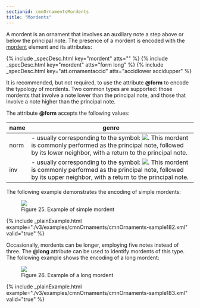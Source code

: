 ```yaml
---
sectionid: cmnOrnamentsMordents
title: "Mordents"
---
```




A mordent is an ornament that involves an auxiliary note a step above or below the
principal
note. The presence of a mordent is encoded with the <a class="link_odd_elementSpec" href="/v3/elements/mordent">mordent</a> element and
its attributes:




{% include _specDesc.html key="mordent" atts="" %}
{% include _specDesc.html key="mordent" atts="form long" %}
{% include _specDesc.html key="att.ornamentaccid" atts="accidlower accidupper" %}




It is recommended, but not required, to use the attribute **@form** to encode the
typology of mordents. Two common types are supported: those mordents that involve
a note lower
than the principal note, and those that involve a note higher than the principal note.


The attribute **@form** accepts the following values:


<table class="table table-striped table-hover">
   <thead>
      <tr>
         <th>name</th>
         <th>genre</th>
      </tr>
   </thead>
   <tbody>
      <tr>
         <td>norm</td>
         <td> - usually corresponding to the symbol: 
            <img src="../../../../guidelines/3.0.0/Images/modules/cmnOrnaments/lower_mordent.png" class="img-responsive"></img>. This mordent is
            commonly performed as the principal note, followed by its lower neighbor, with a return
            to
            the principal note.
         </td>
      </tr>
      <tr>
         <td>inv</td>
         <td> - usually corresponding to the symbol: 
            <img src="../../../../guidelines/3.0.0/Images/modules/cmnOrnaments/upper_mordent.png" class="img-responsive"></img>. This mordent is
            commonly performed as the principal note, followed by its upper neighbor, with a return
            to
            the principal note.
         </td>
      </tr>
   </tbody>
</table>

The following example demonstrates the encoding of simple mordents:


<figure class="figure">
   <img src="../../../../guidelines/3.0.0/Images/modules/cmnOrnaments/ex_mordent.png" class="img-responsive"></img>
   <figcaption class="figure-caption">Figure 25. Example of simple mordent</figcaption>
</figure>
{% include _plainExample.html example="./v3/examples/cmnOrnaments/cmnOrnaments-sample182.xml" valid="true" %}


Occasionally, mordents can be longer, employing five notes instead of three. The
**@long** attribute can be used to identify mordents of this type. The following
example shows the encoding of a long mordent:


<figure class="figure">
   <img src="../../../../guidelines/3.0.0/Images/modules/cmnOrnaments/ex_mordent_l.png" class="img-responsive"></img>
   <figcaption class="figure-caption">Figure 26. Example of a long mordent</figcaption>
</figure>
{% include _plainExample.html example="./v3/examples/cmnOrnaments/cmnOrnaments-sample183.xml" valid="true" %}


